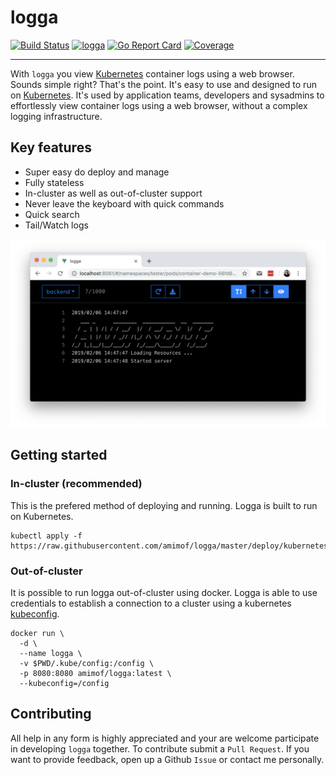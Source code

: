 # logga
[![Build Status](https://travis-ci.com/amimof/logga.svg?token=YU8cQELmfms9zTY3ztML&branch=master)](https://travis-ci.com/amimof/logga) [![logga](https://godoc.org/github.com/amimof/logga?status.svg)](https://godoc.org/github.com/amimof/logga) [![Go Report Card](https://goreportcard.com/badge/github.com/amimof/logga)](https://goreportcard.com/report/github.com/amimof/logga) [![Coverage](http://gocover.io/_badge/github.com/amimof/logga)](http://gocover.io/github.com/amimof/logga)

----

With `logga` you view [Kubernetes](https://kubernetes.io) container logs using a web browser. Sounds simple right? That's the point. It's easy to use and designed to run on [Kubernetes](https://kubernetes.io). It's used by application teams, developers and sysadmins to effortlessly view container logs using a web browser, without a complex logging infrastructure. 

## Key features

* Super easy do deploy and manage
* Fully stateless 
* In-cluster as well as out-of-cluster support
* Never leave the keyboard with quick commands
* Quick search
* Tail/Watch logs

![](./img/logga_screenshot.png)

## Getting started

### In-cluster (recommended)
This is the prefered method of deploying and running. Logga is built to run on Kubernetes.

```
kubectl apply -f https://raw.githubusercontent.com/amimof/logga/master/deploy/kubernetes.yml
```

### Out-of-cluster
It is possible to run logga out-of-cluster using docker. Logga is able to use credentials to establish a connection to a cluster using a kubernetes [kubeconfig](https://kubernetes.io/docs/concepts/configuration/organize-cluster-access-kubeconfig/).
```
docker run \
  -d \
  --name logga \
  -v $PWD/.kube/config:/config \
  -p 8080:8080 amimof/logga:latest \
  --kubeconfig=/config
```

## Contributing

All help in any form is highly appreciated and your are welcome participate in developing `logga` together. To contribute submit a `Pull Request`. If you want to provide feedback, open up a Github `Issue` or contact me personally. 
